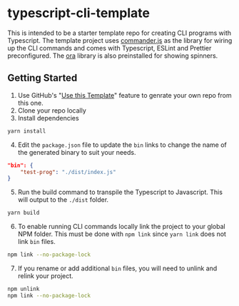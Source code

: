 # typescript-cli-template

This is intended to be a starter template repo for creating CLI programs with Typescript. The template project uses [commander.js](https://github.com/tj/commander.js) as the library for wiring up the CLI commands and comes with Typescript, ESLint and Prettier preconfigured. The [ora](https://github.com/sindresorhus/ora) library is also preinstalled for showing spinners.

## Getting Started

1. Use GitHub's "[Use this Template](https://github.com/justinneff/typescript-cli-template/generate)" feature to genrate your own repo from this one.
2. Clone your repo locally
3. Install dependencies

```bash
yarn install
```

4. Edit the `package.json` file to update the `bin` links to change the name of the generated binary to suit your needs.

```json
"bin": {
	"test-prog": "./dist/index.js"
}
```

5. Run the build command to transpile the Typescript to Javascript. This will output to the `./dist` folder.

```bash
yarn build
```

6. To enable running CLI commands locally link the project to your global NPM folder. This must be done with `npm link` since `yarn link` does not link `bin` files.

```bash
npm link --no-package-lock
```

7. If you rename or add additional `bin` files, you will need to unlink and relink your project.

```bash
npm unlink
npm link --no-package-lock
```
